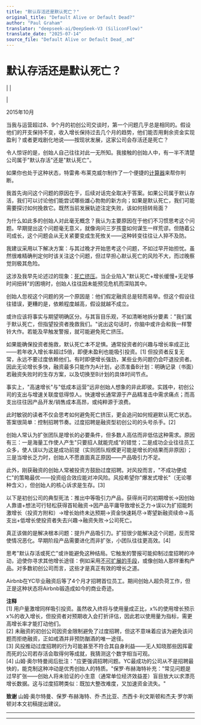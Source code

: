 ```yaml
---
title: "默认存活还是默认死亡？"
original_title: "Default Alive or Default Dead?"
author: "Paul Graham"
translator: "deepseek-ai/DeepSeek-V3 (SiliconFlow)"
translate_date: "2025-07-14"
source_file: "Default Alive or Default Dead_.md"
---
```


# 默认存活还是默认死亡？

| | [](index.html)  
  
|   
  
2015年10月  
  
当我与运营超过8、9个月的初创公司交谈时，第一个问题几乎总是相同的。假设他们的开支保持不变，收入增长保持过去几个月的趋势，他们能否用剩余资金实现盈利？或者更戏剧化地说——按现状发展，这家公司会存活还是死亡？  
  
令人惊讶的是，创始人自己往往对此一无所知。我接触的创始人中，有一半不清楚公司属于"默认存活"还是"默认死亡"。  
  
如果你也处于这种状态，特雷弗·布莱克威尔制作了一个便捷的[计算器](http://growth.tlb.org/#)来帮你判断。  
  
我首先询问这个问题的原因在于，后续对话完全取决于答案。如果公司属于默认存活，我们可以讨论他们能尝试哪些雄心勃勃的新方向；如果是默认死亡，我们可能需要探讨如何挽救它。既然当前发展轨迹注定失败，该如何扭转局面？  
  
为什么如此多的创始人对此毫无概念？我认为主要原因在于他们不习惯思考这个问题。早期提出这个问题毫无意义，就像询问三岁孩童如何谋生一样荒谬。但随着公司成长，这个问题会从无关紧要变成生死攸关——这种转变往往让人猝不及防。  
  
我建议采用以下解决方案：与其过晚才开始思考这个问题，不如过早开始担忧。虽然很难精确判定何时该关注这个问题，但过早担心默认死亡的风险不大，而过晚察觉则极其危险。  
  
这涉及我早先论述过的现象：[死亡挤压](pinch.html)。当企业陷入"默认死亡+增长缓慢+无足够时间扭转"的困境时，创始人往往因未能预见危机而深陷其中。  
  
创始人忽视这个问题的另一个原因是：他们假定融资总是轻而易举。但这个假设往往错误，更糟的是，依赖程度越高，假设就越不成立。  
  
或许应该将事实与期望明确区分。与其盲目乐观，不如清晰地拆分要素："我们属于默认死亡，但指望投资者挽救我们。"说出这句话时，你脑中或许会和我一样警铃大作。若能及早触发警报，就可能避免死亡挤压。  
  
如果能确保投资者施救，默认死亡本不足惧。通常投资者的兴趣与增长率成正比——若年收入增长率超过5倍，即便未盈利也能吸引投资。[1] 但投资者反复无常，永远不要过度依赖他们。有时即便增长强劲，某些业务问题仍会吓退投资者。因此无论增长多快，融资最多只能作为A计划，必须准备B计划：明确记录（书面）若融资失败时的生存方案，以及切换至B计划的具体时间节点。  
  
事实上，"高速增长"与"低成本运营"远非创始人想象的非此即彼。实践中，初创公司的支出与增速关联度低得惊人。快速增长通常源于产品精准击中需求痛点；而高支出往往因产品开发/销售成本高昂，或纯粹源于浪费。  
  
此时敏锐的读者不仅会思考如何避免死亡挤压，更会追问如何规避默认死亡状态。答案很简单：控制招聘节奏。过度招聘是融资型初创公司的头号杀手。[2]  
  
创始人常认为扩张团队是增长的必要条件，但多数人高估而非低估这种需求。原因有三：一是海量工作使人产生"只要招人就能完成"的错觉；二是成功企业往往员工众多，使人误以为这是成功前提（实则团队规模更可能是增长的结果而非原因）；三是当增长乏力时，创始人不愿直面真正原因——产品吸引力不足。  
  
此外，刚获融资的创始人常被投资方鼓励过度招聘。对风投而言，"不成功便成仁"的策略最优——投资组合效应能对冲风险。风投希望你"爆发式增长"（无论哪种含义），但创始人的核心诉求是生存。[3]  
  
以下是初创公司的典型死法：推出中等吸引力产品，获得尚可的初期增长→因创始人靠谱+想法可行轻松获得首轮融资→因产品平庸导致增长乏力→误以为扩招能刺激增长（投资方附和）→增长始终未达预期→资金快速耗尽→寄望新融资续命→高支出+低增长使投资者失去兴趣→融资失败→公司死亡。  
  
真正该做的是解决根本问题：提升产品吸引力。扩招很少能解决这个问题，反而常使情况恶化。早期阶段产品需要进化而非扩张，小团队往往更高效。[4]  
  
思考"默认存活或死亡"或许能避免这种结局。它触发的警报可能抑制过度招聘的冲动，迫使你寻求其他增长途径：例如采用[不可扩展的手段](ds.html)，或像创始人那样重构产品。对多数初创公司而言，这些才是真正有效的增长之道。  
  
Airbnb在YC毕业融资后等了4个月才招聘首位员工。期间创始人超负荷工作，但正是这种状态将Airbnb锻造成如今的商业奇迹。  
  
  
  
**注释**  
[1] 用户量激增同样吸引投资。虽然收入终将与使用量成正比，x%的使用增长预示x%的收入增长，但投资者对预期收入会打折评估，因此若以使用量为指标，需更高增长率才能打动他们。  
[2] 未融资的初创公司因资金限制避免了过度招聘，但这不意味着应该为避免该问题而拒绝融资，正如戒酒并非预防酗酒的唯一途径。  
[3] 风投推动过度招聘的行为可能甚至不符合其自身利益——无人知晓那些因挥霍而死的公司若存活会取得何等成就，我猜测这个数字相当可观。  
[4] 山姆·奥尔特曼阅后批注："应更强调招聘问题。YC最成功的公司从不是招聘最快的，能克制这种冲动是优秀创始人的特质。"保罗·布赫海特补充："常见问题是过早扩张——创始人将未验证的小生意（通常单位经济效益差）盲目放大以求漂亮增长数据。这与过度招聘类似：既加大整改难度，又加速资金流失。"  
  
**致谢** 山姆·奥尔特曼、保罗·布赫海特、乔·杰比亚、杰西卡·利文斯顿和杰夫·罗尔斯顿对本文初稿提出建议。

***  
  
---